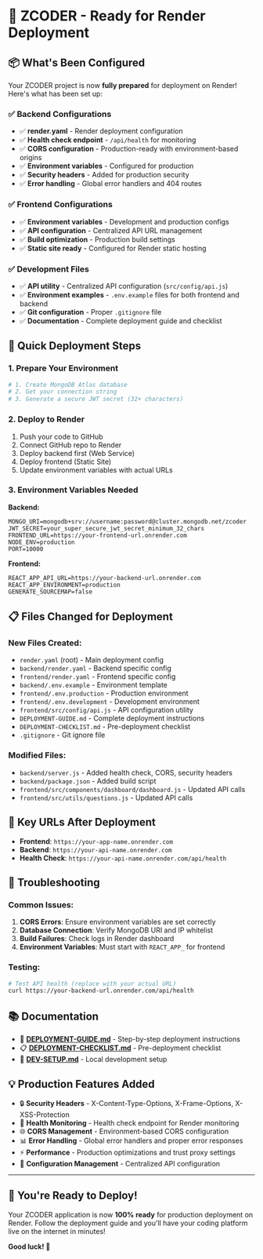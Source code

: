 # 🚀 ZCODER - Ready for Render Deployment

## 📦 What's Been Configured

Your ZCODER project is now **fully prepared** for deployment on Render! Here's what has been set up:

### ✅ **Backend Configurations**
- ✅ **render.yaml** - Render deployment configuration
- ✅ **Health check endpoint** - `/api/health` for monitoring
- ✅ **CORS configuration** - Production-ready with environment-based origins
- ✅ **Environment variables** - Configured for production
- ✅ **Security headers** - Added for production security
- ✅ **Error handling** - Global error handlers and 404 routes

### ✅ **Frontend Configurations**
- ✅ **Environment variables** - Development and production configs
- ✅ **API configuration** - Centralized API URL management
- ✅ **Build optimization** - Production build settings
- ✅ **Static site ready** - Configured for Render static hosting

### ✅ **Development Files**
- ✅ **API utility** - Centralized API configuration (`src/config/api.js`)
- ✅ **Environment examples** - `.env.example` files for both frontend and backend
- ✅ **Git configuration** - Proper `.gitignore` file
- ✅ **Documentation** - Complete deployment guide and checklist

## 🚀 Quick Deployment Steps

### 1. **Prepare Your Environment**
```bash
# 1. Create MongoDB Atlas database
# 2. Get your connection string
# 3. Generate a secure JWT secret (32+ characters)
```

### 2. **Deploy to Render**
1. Push your code to GitHub
2. Connect GitHub repo to Render
3. Deploy backend first (Web Service)
4. Deploy frontend (Static Site)
5. Update environment variables with actual URLs

### 3. **Environment Variables Needed**

**Backend:**
```
MONGO_URI=mongodb+srv://username:password@cluster.mongodb.net/zcoder
JWT_SECRET=your_super_secure_jwt_secret_minimum_32_chars
FRONTEND_URL=https://your-frontend-url.onrender.com
NODE_ENV=production
PORT=10000
```

**Frontend:**
```
REACT_APP_API_URL=https://your-backend-url.onrender.com
REACT_APP_ENVIRONMENT=production
GENERATE_SOURCEMAP=false
```

## 📋 Files Changed for Deployment

### New Files Created:
- `render.yaml` (root) - Main deployment config
- `backend/render.yaml` - Backend specific config
- `frontend/render.yaml` - Frontend specific config
- `backend/.env.example` - Environment template
- `frontend/.env.production` - Production environment
- `frontend/.env.development` - Development environment
- `frontend/src/config/api.js` - API configuration utility
- `DEPLOYMENT-GUIDE.md` - Complete deployment instructions
- `DEPLOYMENT-CHECKLIST.md` - Pre-deployment checklist
- `.gitignore` - Git ignore file

### Modified Files:
- `backend/server.js` - Added health check, CORS, security headers
- `backend/package.json` - Added build script
- `frontend/src/components/dashboard/dashboard.js` - Updated API calls
- `frontend/src/utils/questions.js` - Updated API calls

## 🔗 Key URLs After Deployment

- **Frontend**: `https://your-app-name.onrender.com`
- **Backend**: `https://your-api-name.onrender.com`
- **Health Check**: `https://your-api-name.onrender.com/api/health`

## 🐛 Troubleshooting

### Common Issues:
1. **CORS Errors**: Ensure environment variables are set correctly
2. **Database Connection**: Verify MongoDB URI and IP whitelist
3. **Build Failures**: Check logs in Render dashboard
4. **Environment Variables**: Must start with `REACT_APP_` for frontend

### Testing:
```bash
# Test API health (replace with your actual URL)
curl https://your-backend-url.onrender.com/api/health
```

## 📚 Documentation

- 📖 **[DEPLOYMENT-GUIDE.md](./DEPLOYMENT-GUIDE.md)** - Step-by-step deployment instructions
- 📋 **[DEPLOYMENT-CHECKLIST.md](./DEPLOYMENT-CHECKLIST.md)** - Pre-deployment checklist
- 🚀 **[DEV-SETUP.md](./DEV-SETUP.md)** - Local development setup

## 💡 Production Features Added

- 🔒 **Security Headers** - X-Content-Type-Options, X-Frame-Options, X-XSS-Protection
- 🏥 **Health Monitoring** - Health check endpoint for Render monitoring
- 🌐 **CORS Management** - Environment-based CORS configuration
- 📊 **Error Handling** - Global error handlers and proper error responses
- ⚡ **Performance** - Production optimizations and trust proxy settings
- 🔧 **Configuration Management** - Centralized API configuration

---

## 🎉 You're Ready to Deploy!

Your ZCODER application is now **100% ready** for production deployment on Render. Follow the deployment guide and you'll have your coding platform live on the internet in minutes!

**Good luck! 🚀**
